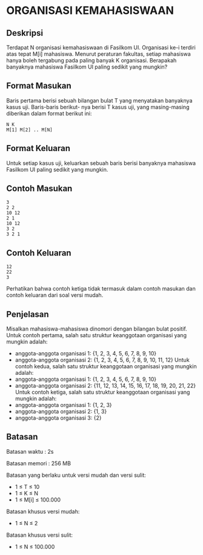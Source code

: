 # ORGANISASI KEMAHASISWAAN

## Deskripsi
Terdapat N organisasi kemahasiswaan di Fasilkom UI. Organisasi ke-i terdiri atas tepat M[i] mahasiswa.
Menurut peraturan fakultas, setiap mahasiswa hanya boleh tergabung pada paling banyak K organisasi.
Berapakah banyaknya mahasiswa Fasilkom UI paling sedikit yang mungkin?

## Format Masukan
Baris pertama berisi sebuah bilangan bulat T yang menyatakan banyaknya kasus uji. Baris-baris berikut-
nya berisi T kasus uji, yang masing-masing diberikan dalam format berikut ini:
    
    N K
    M[1] M[2] .. M[N]

## Format Keluaran
Untuk setiap kasus uji, keluarkan sebuah baris berisi banyaknya mahasiswa Fasilkom UI paling sedikit
yang mungkin.

## Contoh Masukan

    3
    2 2
    10 12
    2 1
    10 12
    3 2
    3 2 1

## Contoh Keluaran

    12
    22
    3

Perhatikan bahwa contoh ketiga tidak termasuk dalam contoh masukan dan contoh keluaran dari soal
versi mudah.

## Penjelasan
Misalkan mahasiswa-mahasiswa dinomori dengan bilangan bulat positif.
Untuk contoh pertama, salah satu struktur keanggotaan organisasi yang mungkin adalah:
- anggota-anggota organisasi 1: {1, 2, 3, 4, 5, 6, 7, 8, 9, 10}
- anggota-anggota organisasi 2: {1, 2, 3, 4, 5, 6, 7, 8, 9, 10, 11, 12}
Untuk contoh kedua, salah satu struktur keanggotaan organisasi yang mungkin adalah:
- anggota-anggota organisasi 1: {1, 2, 3, 4, 5, 6, 7, 8, 9, 10}
- anggota-anggota organisasi 2: {11, 12, 13, 14, 15, 16, 17, 18, 19, 20, 21, 22}
Untuk contoh ketiga, salah satu struktur keanggotaan organisasi yang mungkin adalah:
- anggota-anggota organisasi 1: {1, 2, 3}
- anggota-anggota organisasi 2: {1, 3}
- anggota-anggota organisasi 3: {2}

## Batasan
Batasan waktu : 2s

Batasan memori : 256 MB

Batasan yang berlaku untuk versi mudah dan versi sulit:
- 1 ≤ T ≤ 10
- 1 ≤ K ≤ N
- 1 ≤ M[i] ≤ 100.000

Batasan khusus versi mudah:
- 1 ≤ N ≤ 2

Batasan khusus versi sulit:
- 1 ≤ N ≤ 100.000